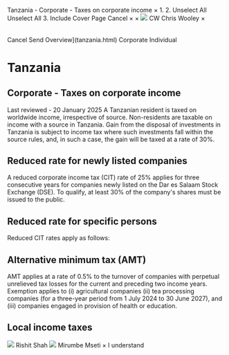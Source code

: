Tanzania - Corporate - Taxes on corporate income
×
1.
2.
Unselect All
Unselect All
3.
Include Cover Page
Cancel
×
×
![](-/media/world-wide-tax-summaries/attachments/global---chris-wooley.ashx%3Frev=ac5e5f3223b34096b1afc2a6009c7320&revision=ac5e5f32-23b3-4096-b1af-c2a6009c7320&hash=859B7ADC84DC2CBEC9760E9E6EE7DE6D0A8BFCDF)
CW
Chris Wooley
×
######
Cancel
Send
Overview](tanzania.html)
Corporate
Individual
# Tanzania
## Corporate - Taxes on corporate income
Last reviewed - 20 January 2025
A Tanzanian resident is taxed on worldwide income, irrespective of source. Non-residents are taxable on income with a source in Tanzania.
Gain from the disposal of investments in Tanzania is subject to income tax where such investments fall within the source rules, and, in such a case, the gain will be taxed at a rate of 30%.
## Reduced rate for newly listed companies
A reduced corporate income tax (CIT) rate of 25% applies for three consecutive years for companies newly listed on the Dar es Salaam Stock Exchange (DSE). To qualify, at least 30% of the company's shares must be issued to the public.
## Reduced rate for specific persons
Reduced CIT rates apply as follows:
## Alternative minimum tax (AMT)
AMT applies at a rate of 0.5% to the turnover of companies with perpetual unrelieved tax losses for the current and preceding two income years. Exemption applies to (i) agricultural companies (ii) tea processing companies (for a three-year period from 1 July 2024 to 30 June 2027), and (iii) companies engaged in provision of health or education.
## Local income taxes
![](-/media/world-wide-tax-summaries/attachments/tanzania---rishit-shah.ashx%3Frev=a461f3da77544bc19ebd13d4a77bd1ad&revision=a461f3da-7754-4bc1-9ebd-13d4a77bd1ad&hash=1382D5458EC0FA6DA64ABCB6F281E5467491746E)
Rishit Shah
![](-/media/world-wide-tax-summaries/attachments/tanzania---mirumbe_mseti.ashx%3Frev=07a1187f85e24761a6bd23d4c8082504&revision=07a1187f-85e2-4761-a6bd-23d4c8082504&hash=D438C1A9ADD82C47613379E132854D1465809549)
Mirumbe Mseti
×
I understand